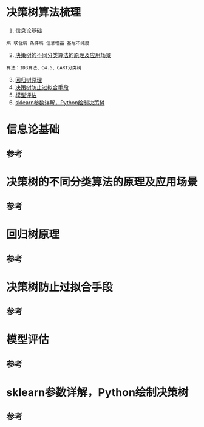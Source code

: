 决策树算法梳理
=============

1. [信息论基础](#user-content-信息论基础)
~~~
熵 联合熵 条件熵 信息增益 基尼不纯度
~~~

2. [决策树的不同分类算法的原理及应用场景](#user-content-决策树的不同分类算法的原理及应用场景)
~~~
算法：ID3算法、C4.5、CART分类树
~~~

3. [回归树原理](#user-content-回归树原理)
4. [决策树防止过拟合手段](#user-content-决策树防止过拟合手段)
5. [模型评估](#user-content-模型评估)
6. [sklearn参数详解，Python绘制决策树](#user-content-sklearn参数详解，Python绘制决策树)

# 信息论基础

**参考**
- 

# 决策树的不同分类算法的原理及应用场景

**参考**
- 

# 回归树原理

**参考**
- 

# 决策树防止过拟合手段

**参考**
- 

# 模型评估

**参考**
- 

# sklearn参数详解，Python绘制决策树

**参考**
- 
